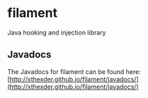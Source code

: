 filament
========

Java hooking and injection library

Javadocs
--------
The Javadocs for filament can be found here: [http://xthexder.github.io/filament/javadocs/](http://xthexder.github.io/filament/javadocs/)